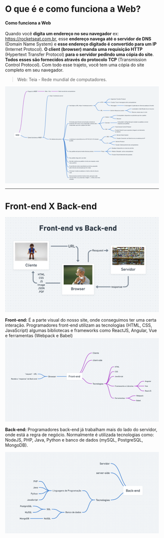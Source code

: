 # O que é e como funciona a Web?

#### Como funciona a Web

Quando você **digita um endereço no seu navegador** ex: https://rocketseat.com.br, esse **endereço navega até o servidor de DNS** (Domain Name System) e **esse endereço digitado é convertido para um IP** (Internet Protocol). **O client (browser) manda uma requisição HTTP** (Hypertext Transfer Protocol) **para o servidor pedindo uma cópia do site**. **Todos esses são fornecidos através do protocolo TCP** (Transmission Control Protocol). Com todo esse trajeto, você tem uma cópia do site completo em seu navegador.

> Web: Teia - Rede mundial de computadores.

![Web](./assets/web.png)

---

# Front-end X Back-end

![Web](./assets/front-end-vs-back-end.png)

**Front-end:**
É a parte visual do nosso site, onde conseguimos ter uma certa interação. Programadores front-end utilizam as tecnologias (HTML, CSS, JavaScript) algumas bibliotecas e frameworks como ReactJS, Angular, Vue e ferramentas (Webpack e Babel)
![Web](./assets/front-end.png)

**Back-end:**
Programadores back-end já trabalham mais do lado do servidor, onde está a regra de negócio. Normalmente é utilizada tecnologias como: NodeJS, PHP, Java, Python e banco de dados (mySQL, PostgreSQL, MongoDB).

![Web](./assets/back-end.png)
